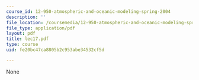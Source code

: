 ```yaml
---
course_id: 12-950-atmospheric-and-oceanic-modeling-spring-2004
description: ''
file_location: /coursemedia/12-950-atmospheric-and-oceanic-modeling-spring-2004/fe20bc47ca8805b2c953abe34532cf5d_lec17.pdf
file_type: application/pdf
layout: pdf
title: lec17.pdf
type: course
uid: fe20bc47ca8805b2c953abe34532cf5d

---
```

None